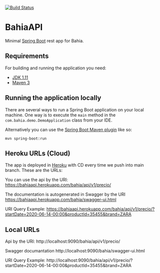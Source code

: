 [![Build Status](https://travis-ci.com/SebaLG/bahiaAPI.svg?branch=main)](https://travis-ci.com/SebaLG/bahiaAPI)

# BahiaAPI

Minimal [Spring Boot](http://projects.spring.io/spring-boot/) rest app for Bahia.

## Requirements

For building and running the application you need:

- [JDK 1.11](https://www.oracle.com/java/technologies/javase-jdk11-downloads.html)
- [Maven 3](https://maven.apache.org)

## Running the application locally

There are several ways to run a Spring Boot application on your local machine. One way is to execute the `main` method in the `com.bahia.demo.DemoApplication` class from your IDE.

Alternatively you can use the [Spring Boot Maven plugin](https://docs.spring.io/spring-boot/docs/current/reference/html/build-tool-plugins-maven-plugin.html) like so:

```shell
mvn spring-boot:run
```

## Heroku URLs (Cloud)

The app is deployed in [Heroku](https://dashboard.heroku.com/) with CD every time we push into main branch. These are the URLs:

You can use the api by the URI: https://bahiaapi.herokuapp.com/bahia/api/v1/precio/

The documentation is autogenerated in Swagger by the URI https://bahiaapi.herokuapp.com/bahia/swagger-ui.html

URI Query Example: https://bahiaapi.herokuapp.com/bahia/api/v1/precio/?startDate=2020-06-14-00:00&productId=35455&brand=ZARA



## Local URLs

Api by the URI: http://localhost:9090/bahia/api/v1/precio/

Swagger documantation http://localhost:9090/bahia/swagger-ui.html

URI Query Example: http://localhost:9090/bahia/api/v1/precio/?startDate=2020-06-14-00:00&productId=35455&brand=ZARA
